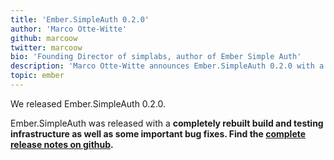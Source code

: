 ```yaml
---
title: 'Ember.SimpleAuth 0.2.0'
author: 'Marco Otte-Witte'
github: marcoow
twitter: marcoow
bio: 'Founding Director of simplabs, author of Ember Simple Auth'
description: 'Marco Otte-Witte announces Ember.SimpleAuth 0.2.0 with a completely rebuilt build and testing infrastructure as well as important bug fixes.'
topic: ember
---
```


We released Ember.SimpleAuth 0.2.0.

<!--break-->

Ember.SimpleAuth was released with a **completely rebuilt build and testing infrastructure as well as some important bug fixes. Find the [complete release notes on github](https://github.com/simplabs/ember-simple-auth/releases/tag/0.2.0).**
